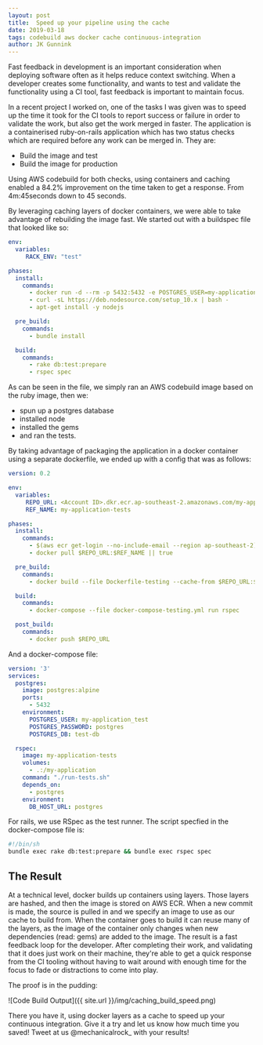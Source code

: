 ```yaml
---
layout: post
title:  Speed up your pipeline using the cache
date: 2019-03-18
tags: codebuild aws docker cache continuous-integration
author: JK Gunnink
---
```


Fast feedback in development is an important consideration when deploying software often as
it helps reduce context switching. When a developer creates some functionality, and wants to test
and validate the functionality using a CI tool, fast feedback is important to maintain focus.

In a recent project I worked on, one of the tasks I was given was to speed up the time it took for
the CI tools to report success or failure in order to validate the work, but also get the work
merged in faster. The application is a containerised ruby-on-rails application which has two status
checks which are required before any work can be merged in. They are:
- Build the image and test
- Build the image for production

Using AWS codebuild for both checks, using containers and caching enabled a 84.2% improvement on the
time taken to get a response. From 4m:45seconds down to 45 seconds.

By leveraging caching layers of docker containers, we were able to take advantage of rebuilding the
image fast. We started out with a buildspec file that looked like so:
```yaml
env:
  variables:
     RACK_ENV: "test"

phases:
  install:
    commands:
      - docker run -d --rm -p 5432:5432 -e POSTGRES_USER=my-application_test -e POSTGRES_PASSWORD=postgres -e POSTGRES_DB=test-db postgres:alpine
      - curl -sL https://deb.nodesource.com/setup_10.x | bash -
      - apt-get install -y nodejs

  pre_build:
    commands:
      - bundle install

  build:
    commands:
      - rake db:test:prepare
      - rspec spec
```
As can be seen in the file, we simply ran an AWS codebuild image based on the ruby image, then we:
- spun up a postgres database
- installed node
- installed the gems
- and ran the tests.

By taking advantage of packaging the application in a docker container using a separate dockerfile,
we ended up with a config that was as follows:
```yaml
version: 0.2

env:
  variables:
     REPO_URL: <Account ID>.dkr.ecr.ap-southeast-2.amazonaws.com/my-application
     REF_NAME: my-application-tests

phases:
  install:
    commands:
      - $(aws ecr get-login --no-include-email --region ap-southeast-2)
      - docker pull $REPO_URL:$REF_NAME || true

  pre_build:
    commands:
      - docker build --file Dockerfile-testing --cache-from $REPO_URL:$REF_NAME --tag $REPO_URL:$REF_NAME --tag my-application-tests .

  build:
    commands:
      - docker-compose --file docker-compose-testing.yml run rspec

  post_build:
    commands:
      - docker push $REPO_URL
```
And a docker-compose file:
```yaml
version: '3'
services:
  postgres:
    image: postgres:alpine
    ports:
      - 5432
    environment:
      POSTGRES_USER: my-application_test
      POSTGRES_PASSWORD: postgres
      POSTGRES_DB: test-db

  rspec:
    image: my-application-tests
    volumes:
      - .:/my-application
    command: "./run-tests.sh"
    depends_on:
      - postgres
    environment:
      DB_HOST_URL: postgres
```
For rails, we use RSpec as the test runner. The script specfied in the docker-compose file is:
```bash
#!/bin/sh
bundle exec rake db:test:prepare && bundle exec rspec spec
```

## The Result

At a technical level, docker builds up containers using layers. Those layers are hashed, and then
the image is stored on AWS ECR. When a new commit is made, the source is pulled in and we specify an
image to use as our cache to build from. When the container goes to build it can reuse many of the
layers, as the image of the container only changes when new dependencies (read: gems) are added to
the image. The result is a fast feedback loop for the developer. After completing their work, and
validating that it does just work on their machine, they're able to get a quick response from the CI
tooling without having to wait around with enough time for the focus to fade or distractions to come
into play.

The proof is in the pudding:

![Code Build Output]({{ site.url }}/img/caching_build_speed.png)

There you have it, using docker layers as a cache to speed up your continuous integration. Give it a
try and let us know how much time you saved! Tweet at us @mechanicalrock_ with your results!
